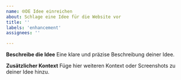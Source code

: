 ```yaml
---
name: 🌐DE Idee einreichen
about: Schlage eine Idee für die Website vor
title: ''
labels: 'enhancement'
assignees: ''

---
```


**Beschreibe die Idee**
Eine klare und präzise Beschreibung deiner Idee.

**Zusätzlicher Kontext**
Füge hier weiteren Kontext oder Screenshots zu deiner Idee hinzu.